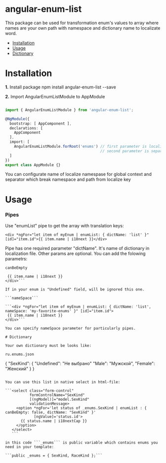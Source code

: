 # angular-enum-list

This package can be used for transformation enum's values to array where names are your own path with namespace and dictionary name to localizate word.



 - [Installation](#installation)
 - [Usage](#usage)
 - [Dictionary](#dictionary)
 
 
# Installation

**1.** Install package
    npm install angular-enum-list --save
    

**2.** Import AngularEnumListModule to AppModule

```typescript

import { AngularEnumListModule } from 'angular-enum-list';

@NgModule({
  bootstrap: [ AppComponent ],
  declarations: [   
    AppComponent
  ],
  import: [
    AngularEnumListModule.forRoot('enums') // first parameter is localization namespace name,
                                           // second parameter is separator, default ':'
  ]
})
export class AppModule {}

```

You can configurate name of localize namespase for global context and separator which break namespace and path from localize key



# Usage

### Pipes

Use "enumList" pipe to get the array with translation keys:

    <div *ngFor="let item of myEnum | enumList: { dictName: 'list' }" [id]="item.id">{{ item.name | i18next }}</div>
    
Pipe has one required parameter "dictName". It's name of dictionary in localization file.
Other params are optional. You can add the folowing parametrs:

```canBeEmpty```
```<div *ngFor="let item of myEnum | enumList: { dictName: 'list', canBeEmpty: true }" [id]="item.id">
 {{ item.name | i18next }}
</div>```

If in your enum is "Undefined" field, will be ignored this one.

```nameSpace```

```<div *ngFor="let item of myEnum | enumList: { dictName: 'list', nameSpace: 'my-favorite-enums' }" [id]="item.id">
 {{ item.name | i18next }}
</div>```

You can specify nameSpace parameter for particularly pipes.

# Dictionary

Your own dictionary must be looks like:

ru.enums.json
```
{
"SexKind": {
    "Undefined": "Не выбрано"
    "Male": "Мужской",
    "Female": "Женский"
  }
}
 ```
 
 You can use this list in native select in html-file:

```<select class="form-control"
            formControlName="SexKind"
            [(ngModel)]="model.SexKind"
            validationMessage>
      <option *ngFor='let status of _enums.SexKind | enumList : { canBeEmpty: false, dictName: "SexKind" }'
              [ngValue]='status.id'>
        {{ status.name | i18nextCap }}
      </option>
    </select>
    ```

in this code ```_enums``` is public variable which contains enums you need in your template:

```public _enums = { SexKind, RaceKind };```
